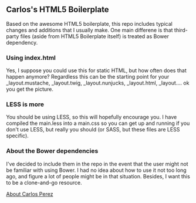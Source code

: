 ## Carlos's HTML5 Boilerplate

Based on the awesome HTML5 boilerplate, this repo includes typical changes and additions that I usually make. One main differene is that third-party files (aside from HTML5 Boilerplate itself) is treated as Bower dependency. 

### Using index.html

Yes, I suppose you could use this for static HTML, but how often does that happen anymore? Regardless this can be the starting point for your _layout.mustache, _layout.twig, _layout.nunjucks, _layout.html, _layout.... ok you get the picture.

### LESS is more

You should be using LESS, so this will hopefully encourage you. I have compiled the main.less into a main.css so you can get up and running if you don't use LESS, but really you should (or SASS, but these files are LESS specific).

### About the Bower dependencies

I've decided to include them in the repo in the event that the user might not be familiar with using Bower. I had no idea about how to use it not too long ago, and figure a lot of people might be in that situation. Besides, I want this to be a clone-and-go resource.

[About Carlos Perez](http://carlosperez.ca)

